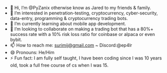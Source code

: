 - 👋 Hi, I’m @PyZanix otherwise know as Jared to my friends & family.
- 👀 I’m interested in penetration-testing, cryptocurrency, cyber-security, data-entry, programming & cryptocurrency trading bots.
- 🌱 I’m currently learning about mobile app development.
- 💞️ I’m looking to collaborate on making a trading bot that has a 80%+ success rate with a 10% risk loss ratio for coinbase or alpaca or even bybit. 
- 📫 How to reach me: surimij@gmail.com ~ Discord:@ep4lr 
- 😄 Pronouns: He/Him 
- ⚡ Fun fact: I am fully self taught, I have been coding since I was 10 years old, took a full free course of cs when I was 15. 

<!---
PyZanix/PyZanix is a ✨ special ✨ repository because its `README.md` (this file) appears on your GitHub profile.
You can click the Preview link to take a look at your changes.
--->
